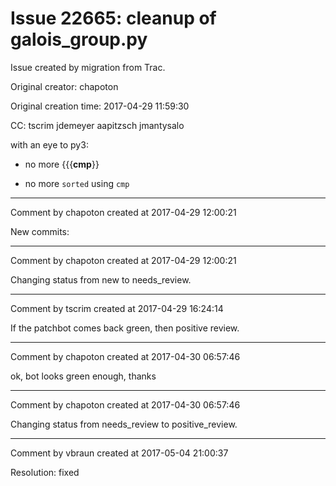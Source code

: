 # Issue 22665: cleanup of galois_group.py

Issue created by migration from Trac.

Original creator: chapoton

Original creation time: 2017-04-29 11:59:30

CC:  tscrim jdemeyer aapitzsch jmantysalo

with an eye to py3:

* no more {{{__cmp__}}

* no more `sorted` using `cmp`


---

Comment by chapoton created at 2017-04-29 12:00:21

New commits:


---

Comment by chapoton created at 2017-04-29 12:00:21

Changing status from new to needs_review.


---

Comment by tscrim created at 2017-04-29 16:24:14

If the patchbot comes back green, then positive review.


---

Comment by chapoton created at 2017-04-30 06:57:46

ok, bot looks green enough, thanks


---

Comment by chapoton created at 2017-04-30 06:57:46

Changing status from needs_review to positive_review.


---

Comment by vbraun created at 2017-05-04 21:00:37

Resolution: fixed
